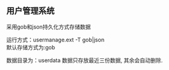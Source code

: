 ## 用户管理系统

采用gob和json持久化方式存储数据

运行方式：usermanage.ext -T gob|json            
默认存储方式为:gob


数据目录为：userdata
数据只存放最近三份数据, 其余会自动删除.
